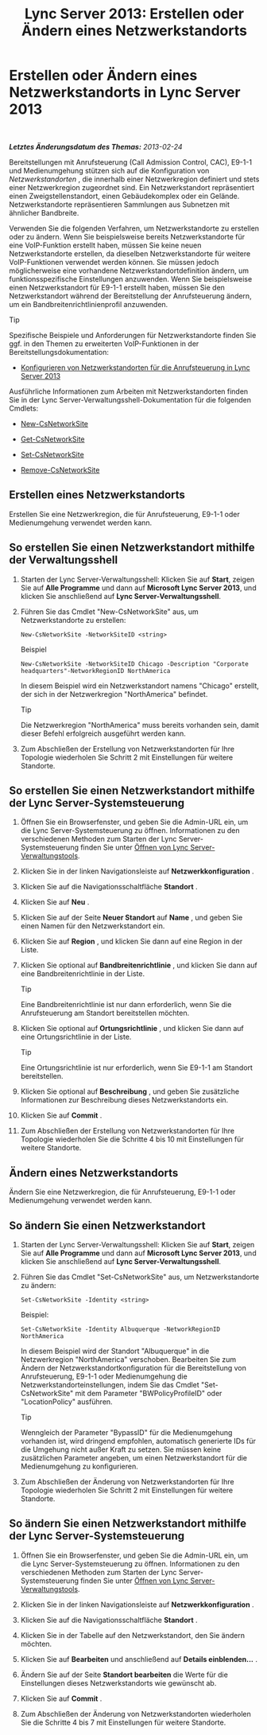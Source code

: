 ﻿---
title: 'Lync Server 2013: Erstellen oder Ändern eines Netzwerkstandorts'
TOCTitle: Erstellen oder Ändern eines Netzwerkstandorts
ms:assetid: 14e24856-9996-4da4-9f31-300940bdf5aa
ms:mtpsurl: https://technet.microsoft.com/de-de/library/Gg398218(v=OCS.15)
ms:contentKeyID: 49293267
ms.date: 05/19/2016
mtps_version: v=OCS.15
ms.translationtype: HT
---

# Erstellen oder Ändern eines Netzwerkstandorts in Lync Server 2013

 

_**Letztes Änderungsdatum des Themas:** 2013-02-24_

Bereitstellungen mit Anrufsteuerung (Call Admission Control, CAC), E9-1-1 und Medienumgehung stützen sich auf die Konfiguration von *Netzwerkstandorten* , die innerhalb einer Netzwerkregion definiert und stets einer Netzwerkregion zugeordnet sind. Ein Netzwerkstandort repräsentiert einen Zweigstellenstandort, einen Gebäudekomplex oder ein Gelände. Netzwerkstandorte repräsentieren Sammlungen aus Subnetzen mit ähnlicher Bandbreite.

Verwenden Sie die folgenden Verfahren, um Netzwerkstandorte zu erstellen oder zu ändern. Wenn Sie beispielsweise bereits Netzwerkstandorte für eine VoIP-Funktion erstellt haben, müssen Sie keine neuen Netzwerkstandorte erstellen, da dieselben Netzwerkstandorte für weitere VoIP-Funktionen verwendet werden können. Sie müssen jedoch möglicherweise eine vorhandene Netzwerkstandortdefinition ändern, um funktionsspezifische Einstellungen anzuwenden. Wenn Sie beispielsweise einen Netzwerkstandort für E9-1-1 erstellt haben, müssen Sie den Netzwerkstandort während der Bereitstellung der Anrufsteuerung ändern, um ein Bandbreitenrichtlinienprofil anzuwenden.


> [!TIP]
> Spezifische Beispiele und Anforderungen für Netzwerkstandorte finden Sie ggf. in den Themen zu erweiterten VoIP-Funktionen in der Bereitstellungsdokumentation: 
> <UL>
> <LI>
> <P><A href="lync-server-2013-configure-network-sites-for-cac.md">Konfigurieren von Netzwerkstandorten für die Anrufsteuerung in Lync Server 2013</A></P></LI></UL>



Ausführliche Informationen zum Arbeiten mit Netzwerkstandorten finden Sie in der Lync Server-Verwaltungsshell-Dokumentation für die folgenden Cmdlets:

  - [New-CsNetworkSite](https://docs.microsoft.com/en-us/powershell/module/skype/New-CsNetworkSite)

  - [Get-CsNetworkSite](https://docs.microsoft.com/en-us/powershell/module/skype/Get-CsNetworkSite)

  - [Set-CsNetworkSite](https://docs.microsoft.com/en-us/powershell/module/skype/Set-CsNetworkSite)

  - [Remove-CsNetworkSite](https://docs.microsoft.com/en-us/powershell/module/skype/Remove-CsNetworkSite)

## Erstellen eines Netzwerkstandorts

Erstellen Sie eine Netzwerkregion, die für Anrufsteuerung, E9-1-1 oder Medienumgehung verwendet werden kann.

## So erstellen Sie einen Netzwerkstandort mithilfe der Verwaltungsshell

1.  Starten der Lync Server-Verwaltungsshell: Klicken Sie auf **Start**, zeigen Sie auf **Alle Programme** und dann auf **Microsoft Lync Server 2013**, und klicken Sie anschließend auf **Lync Server-Verwaltungsshell**.

2.  Führen Sie das Cmdlet "New-CsNetworkSite" aus, um Netzwerkstandorte zu erstellen:
    
        New-CsNetworkSite -NetworkSiteID <string>
    
    Beispiel
    
        New-CsNetworkSite -NetworkSiteID Chicago -Description "Corporate headquarters"-NetworkRegionID NorthAmerica
    
    In diesem Beispiel wird ein Netzwerkstandort namens "Chicago" erstellt, der sich in der Netzwerkregion "NorthAmerica" befindet.
    

    > [!TIP]
    > Die Netzwerkregion "NorthAmerica" muss bereits vorhanden sein, damit dieser Befehl erfolgreich ausgeführt werden kann.



3.  Zum Abschließen der Erstellung von Netzwerkstandorten für Ihre Topologie wiederholen Sie Schritt 2 mit Einstellungen für weitere Standorte.

## So erstellen Sie einen Netzwerkstandort mithilfe der Lync Server-Systemsteuerung

1.  Öffnen Sie ein Browserfenster, und geben Sie die Admin-URL ein, um die Lync Server-Systemsteuerung zu öffnen. Informationen zu den verschiedenen Methoden zum Starten der Lync Server-Systemsteuerung finden Sie unter [Öffnen von Lync Server-Verwaltungstools](lync-server-2013-open-lync-server-administrative-tools.md).

2.  Klicken Sie in der linken Navigationsleiste auf **Netzwerkkonfiguration** .

3.  Klicken Sie auf die Navigationsschaltfläche **Standort** .

4.  Klicken Sie auf **Neu** .

5.  Klicken Sie auf der Seite **Neuer Standort** auf **Name** , und geben Sie einen Namen für den Netzwerkstandort ein.

6.  Klicken Sie auf **Region** , und klicken Sie dann auf eine Region in der Liste.

7.  Klicken Sie optional auf **Bandbreitenrichtlinie** , und klicken Sie dann auf eine Bandbreitenrichtlinie in der Liste.
    

    > [!TIP]
    > Eine Bandbreitenrichtlinie ist nur dann erforderlich, wenn Sie die Anrufsteuerung am Standort bereitstellen möchten.



8.  Klicken Sie optional auf **Ortungsrichtlinie** , und klicken Sie dann auf eine Ortungsrichtlinie in der Liste.
    

    > [!TIP]
    > Eine Ortungsrichtlinie ist nur erforderlich, wenn Sie E9-1-1 am Standort bereitstellen.



9.  Klicken Sie optional auf **Beschreibung** , und geben Sie zusätzliche Informationen zur Beschreibung dieses Netzwerkstandorts ein.

10. Klicken Sie auf **Commit** .

11. Zum Abschließen der Erstellung von Netzwerkstandorten für Ihre Topologie wiederholen Sie die Schritte 4 bis 10 mit Einstellungen für weitere Standorte.

## Ändern eines Netzwerkstandorts

Ändern Sie eine Netzwerkregion, die für Anrufsteuerung, E9-1-1 oder Medienumgehung verwendet werden kann.

## So ändern Sie einen Netzwerkstandort

1.  Starten der Lync Server-Verwaltungsshell: Klicken Sie auf **Start**, zeigen Sie auf **Alle Programme** und dann auf **Microsoft Lync Server 2013**, und klicken Sie anschließend auf **Lync Server-Verwaltungsshell**.

2.  Führen Sie das Cmdlet "Set-CsNetworkSite" aus, um Netzwerkstandorte zu ändern:
    
        Set-CsNetworkSite -Identity <string>
    
    Beispiel:
    
        Set-CsNetworkSite -Identity Albuquerque -NetworkRegionID NorthAmerica
    
    In diesem Beispiel wird der Standort "Albuquerque" in die Netzwerkregion "NorthAmerica" verschoben. Bearbeiten Sie zum Ändern der Netzwerkstandortkonfiguration für die Bereitstellung von Anrufsteuerung, E9-1-1 oder Medienumgehung die Netzwerkstandorteinstellungen, indem Sie das Cmdlet "Set-CsNetworkSite" mit dem Parameter "BWPolicyProfileID" oder "LocationPolicy" ausführen.
    

    > [!TIP]
    > Wenngleich der Parameter "BypassID" für die Medienumgehung vorhanden ist, wird dringend empfohlen, automatisch generierte IDs für die Umgehung nicht außer Kraft zu setzen. Sie müssen keine zusätzlichen Parameter angeben, um einen Netzwerkstandort für die Medienumgehung zu konfigurieren.



3.  Zum Abschließen der Änderung von Netzwerkstandorten für Ihre Topologie wiederholen Sie Schritt 2 mit Einstellungen für weitere Standorte.

## So ändern Sie einen Netzwerkstandort mithilfe der Lync Server-Systemsteuerung

1.  Öffnen Sie ein Browserfenster, und geben Sie die Admin-URL ein, um die Lync Server-Systemsteuerung zu öffnen. Informationen zu den verschiedenen Methoden zum Starten der Lync Server-Systemsteuerung finden Sie unter [Öffnen von Lync Server-Verwaltungstools](lync-server-2013-open-lync-server-administrative-tools.md).

2.  Klicken Sie in der linken Navigationsleiste auf **Netzwerkkonfiguration** .

3.  Klicken Sie auf die Navigationsschaltfläche **Standort** .

4.  Klicken Sie in der Tabelle auf den Netzwerkstandort, den Sie ändern möchten.

5.  Klicken Sie auf **Bearbeiten** und anschließend auf **Details einblenden...** .

6.  Ändern Sie auf der Seite **Standort bearbeiten** die Werte für die Einstellungen dieses Netzwerkstandorts wie gewünscht ab.

7.  Klicken Sie auf **Commit** .

8.  Zum Abschließen der Änderung von Netzwerkstandorten wiederholen Sie die Schritte 4 bis 7 mit Einstellungen für weitere Standorte.

